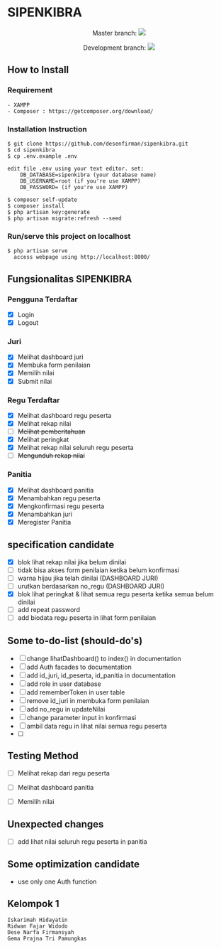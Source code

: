 # SIPENKIBRA

<p align="center">Master branch: <img src="https://travis-ci.org/desenfirman/sipenkibra.svg?branch=master"></p>
<p align="center">Development branch: <img src="https://travis-ci.org/desenfirman/sipenkibra.svg?branch=development"></p>

## How to Install
### Requirement
```
- XAMPP
- Composer : https://getcomposer.org/download/
```
### Installation Instruction
```text
$ git clone https://github.com/desenfirman/sipenkibra.git
$ cd sipenkibra
$ cp .env.example .env
```

    edit file .env using your text editor. set:
        DB_DATABASE=sipenkibra (your database name)
        DB_USERNAME=root (if you're use XAMPP)
        DB_PASSWORD= (if you're use XAMPP)

```text
$ composer self-update
$ composer install
$ php artisan key:generate
$ php artisan migrate:refresh --seed
```
### Run/serve this project on localhost
```text
$ php artisan serve
  access webpage using http://localhost:8000/
```

## Fungsionalitas SIPENKIBRA
### Pengguna Terdaftar
- [X] Login
- [X] Logout
### Juri
- [X] Melihat dashboard juri
- [X] Membuka form penilaian
- [X] Memilih nilai
- [X] Submit nilai
### Regu Terdaftar
- [X] Melihat dashboard regu peserta
- [X] Melihat rekap nilai
- [ ] ~~Melihat pemberitahuan~~
- [X] Melihat peringkat
- [X] Melihat rekap nilai seluruh regu peserta
- [ ] ~~Mengunduh rekap nilai~~
### Panitia
- [X] Melihat dashboard panitia
- [X] Menambahkan regu peserta
- [X] Mengkonfirmasi regu peserta
- [X] Menambahkan juri
- [X] Meregister Panitia

## specification candidate
- [x] blok lihat rekap nilai jika belum dinilai
- [ ] tidak bisa akses form penilaian ketika belum konfirmasi
- [ ] warna hijau jika telah dinilai (DASHBOARD JURI)
- [ ] urutkan berdasarkan no_regu (DASHBOARD JURI)
- [x] blok lihat peringkat & lihat semua regu peserta ketika semua belum dinilai
- [ ] add repeat password
- [ ] add biodata regu peserta in lihat form penilaian

## Some to-do-list (should-do's)
- [ ]  change lihatDashboard() to index() in documentation
- [ ]  add Auth facades to documentation
- [ ]  add id_juri, id_peserta, id_panitia in documentation
- [ ]  add role in user database
- [ ]  add rememberToken in user table
- [ ]  remove id_juri in membuka form penilaian
- [ ]  add no_regu in updateNilai
- [ ]  change parameter input in konfirmasi
- [ ]  ambil data regu in lihat nilai semua regu peserta
- [ ]

## Testing Method
- [ ] Melihat rekap dari regu peserta
- [ ] Melihat dashboard panitia
- [ ] Memilih nilai


## Unexpected changes
- [ ] add lihat nilai seluruh regu peserta in panitia

## Some optimization candidate
- use only one Auth function

## Kelompok 1
```text
Iskarimah Hidayatin
Ridwan Fajar Widodo
Dese Narfa Firmansyah
Gema Prajna Tri Pamungkas
```
